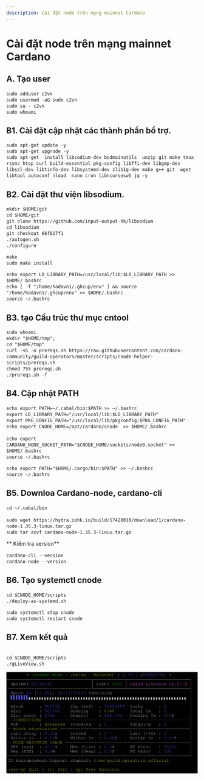 ```yaml
---
description: Cài đặt node trên mạng mainnet Cardano 
---
```


# Cài đặt node trên mạng mainnet Cardano

## A. Tạo user
```
sudo adduser c2vn
sudo usermod -aG sudo c2vn
sudo su - c2vn
sudo whoami
```
## B1. Cài đặt cập nhật các thành phần bổ trợ. 
```
sudo apt-get update -y
sudo apt-get upgrade -y
sudo apt-get  install libsodium-dev bsdmainutils  unzip git make tmux rsync htop curl build-essential pkg-config libffi-dev libgmp-dev libssl-dev libtinfo-dev libsystemd-dev zlib1g-dev make g++ git  wget  libtool autoconf nload  nano cron libncursesw5 jq -y
```

## B2. Cài đặt thư viện libsodium.

```
mkdir $HOME/git	
cd $HOME/git	
git clone https://github.com/input-output-hk/libsodium	
cd libsodium	
git checkout 66f017f1	
./autogen.sh	
./configure	
```	

```		
make	
sudo make install	
```	
```	
echo export LD_LIBRARY_PATH=/usr/local/lib:$LD_LIBRARY_PATH >> $HOME/.bashrc
echo [ -f "/home/hadavn1/.ghcup/env" ] && source "/home/hadavn1/.ghcup/env" >> $HOME/.bashrc 
source ~/.bashrc
```



## B3. tạo Cấu trúc thư mục cntool
```
sudo whoami
mkdir "$HOME/tmp";
cd "$HOME/tmp"
curl -sS -o prereqs.sh https://raw.githubusercontent.com/cardano-community/guild-operators/master/scripts/cnode-helper-scripts/prereqs.sh       
chmod 755 prereqs.sh
./prereqs.sh -f
```



## B4. Cập nhật PATH

```
echo export PATH=~/.cabal/bin:$PATH >> ~/.bashrc
export LD_LIBRARY_PATH="/usr/local/lib:$LD_LIBRARY_PATH" 
export PKG_CONFIG_PATH="/usr/local/lib/pkgconfig:$PKG_CONFIG_PATH"
echo export CNODE_HOME=/opt/cardano/cnode  >> $HOME/.bashrc

echo export CARDANO_NODE_SOCKET_PATH="$CNODE_HOME/sockets/node0.socket" >> $HOME/.bashrc
source ~/.bashrc
```


```
echo export PATH="$HOME/.cargo/bin:$PATH" >> ~/.bashrc
source ~/.bashrc
```


## B5. Downloa Cardano-node, cardano-cli

```
cd ~/.cabal/bin

sudo wget https://hydra.iohk.io/build/17428010/download/1/cardano-node-1.35.3-linux.tar.gz
sudo tar zxvf cardano-node-1.35.3-linux.tar.gz
```
** Kiểm tra version**

```
cardano-cli --version
cardano-node --version
```

## B6. Tạo systemctl cnode

```
cd $CNODE_HOME/scripts
./deploy-as-systemd.sh
```

```
sudo systemctl stop cnode
sudo systemctl restart cnode
```
## B7. Xem kết quả

```

cd $CNODE_HOME/scripts
./gLiveView.sh
```

![](img/gLv.png)



